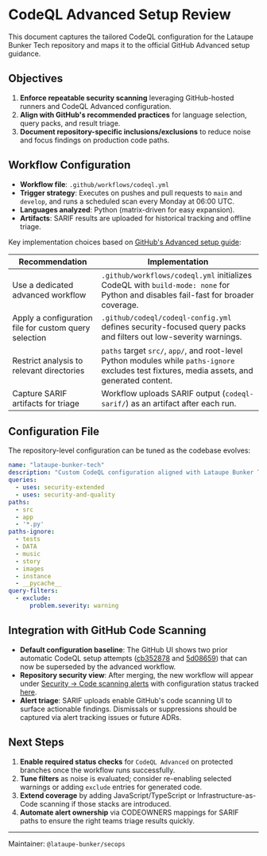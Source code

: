 # CodeQL Advanced Setup Review

This document captures the tailored CodeQL configuration for the Lataupe Bunker Tech repository and maps it to the official GitHub Advanced setup guidance.

## Objectives

1. **Enforce repeatable security scanning** leveraging GitHub-hosted runners and CodeQL Advanced configuration.
2. **Align with GitHub's recommended practices** for language selection, query packs, and result triage.
3. **Document repository-specific inclusions/exclusions** to reduce noise and focus findings on production code paths.

## Workflow Configuration

- **Workflow file**: `.github/workflows/codeql.yml`
- **Trigger strategy**: Executes on pushes and pull requests to `main` and `develop`, and runs a scheduled scan every Monday at 06:00 UTC.
- **Languages analyzed**: Python (matrix-driven for easy expansion).
- **Artifacts**: SARIF results are uploaded for historical tracking and offline triage.

Key implementation choices based on [GitHub's Advanced setup guide](https://docs.github.com/en/code-security/code-scanning/creating-an-advanced-setup-for-code-scanning/customizing-your-advanced-setup-for-code-scanning):

| Recommendation | Implementation |
| --- | --- |
| Use a dedicated advanced workflow | `.github/workflows/codeql.yml` initializes CodeQL with `build-mode: none` for Python and disables fail-fast for broader coverage. |
| Apply a configuration file for custom query selection | `.github/codeql/codeql-config.yml` defines security-focused query packs and filters out low-severity warnings. |
| Restrict analysis to relevant directories | `paths` target `src/`, `app/`, and root-level Python modules while `paths-ignore` excludes test fixtures, media assets, and generated content. |
| Capture SARIF artifacts for triage | Workflow uploads SARIF output (`codeql-sarif/`) as an artifact after each run. |

## Configuration File

The repository-level configuration can be tuned as the codebase evolves:

```yaml
name: "lataupe-bunker-tech"
description: "Custom CodeQL configuration aligned with Lataupe Bunker Tech modernization goals."
queries:
  - uses: security-extended
  - uses: security-and-quality
paths:
  - src
  - app
  - '*.py'
paths-ignore:
  - tests
  - DATA
  - music
  - story
  - images
  - instance
  - __pycache__
query-filters:
  - exclude:
      problem.severity: warning
```

## Integration with GitHub Code Scanning

- **Default configuration baseline**: The GitHub UI shows two prior automatic CodeQL setup attempts ([cb352878](https://github.com/Kvnbbg/lataupe-bunker-tech/security/code-scanning/tools/CodeQL/status/configurations/automatic/cb352878fc00ce92fa0e7ca94fa2a7f880ac2ea080dda214800273fd201f0d6b) and [5d08659](https://github.com/Kvnbbg/lataupe-bunker-tech/security/code-scanning/tools/CodeQL/status/configurations/automatic/5d08659845ad3b91205b0b520d61773e1e8910862573306bebfc686b0dcca762)) that can now be superseded by the advanced workflow.
- **Repository security view**: After merging, the new workflow will appear under [Security → Code scanning alerts](https://github.com/Kvnbbg/lataupe-bunker-tech/security/code-scanning) with configuration status tracked [here](https://github.com/Kvnbbg/lataupe-bunker-tech/security/code-scanning/tools/CodeQL/status/configurations/automatic).
- **Alert triage**: SARIF uploads enable GitHub's code scanning UI to surface actionable findings. Dismissals or suppressions should be captured via alert tracking issues or future ADRs.

## Next Steps

1. **Enable required status checks** for `CodeQL Advanced` on protected branches once the workflow runs successfully.
2. **Tune filters** as noise is evaluated; consider re-enabling selected warnings or adding `exclude` entries for generated code.
3. **Extend coverage** by adding JavaScript/TypeScript or Infrastructure-as-Code scanning if those stacks are introduced.
4. **Automate alert ownership** via CODEOWNERS mappings for SARIF paths to ensure the right teams triage results quickly.

---
Maintainer: `@lataupe-bunker/secops`
